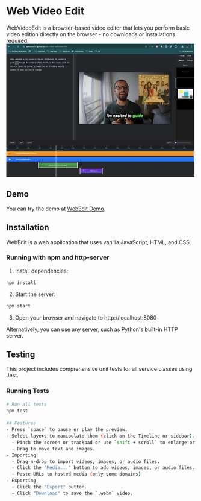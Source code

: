 # Web Video Edit

WebVideoEdit is a browser-based video editor that lets you perform basic video edition directly on the browser - no downloads or installations required.
<img src="assets/image.png" alt="Web Video Edit demo" width="500">
## Demo
You can try the demo at [WebEdit Demo](https://apssouza22.github.io/web-video-edit/index.html#https://apssouza22.github.io/web-video-edit/assets/example.json).

## Installation
WebEdit is a web application that uses vanilla JavaScript, HTML, and CSS. 

### Running with npm and http-server
1. Install dependencies:
```bash
npm install
```

2. Start the server:
```bash
npm start
```

3. Open your browser and navigate to http://localhost:8080

Alternatively, you can use any server, such as Python's built-in HTTP server.

## Testing

This project includes comprehensive unit tests for all service classes using Jest.

### Running Tests

```bash
# Run all tests
npm test

## Features
- Press `space` to pause or play the preview.
- Select layers to manipulate them (click on the Timeline or sidebar).
  - Pinch the screen or trackpad or use `shift + scroll` to enlarge or shrink text and images.
  - Drag to move text and images.
- Importing
  - Drag-n-drop to import videos, images, or audio files.
  - Click the "Media..." button to add videos, images, or audio files.
  - Paste URLs to hosted media (only some domains)
- Exporting
  - Click the "Export" button.
  - Click "Download" to save the `.webm` video.
